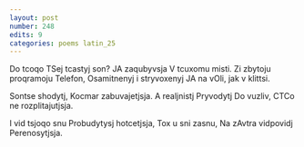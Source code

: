 ```yaml
---
layout: post
number: 248
edits: 9
categories: poems latin_25
---
```


Do tcoqo 
TSej tcastyj son?
JA zaqubyvsja
V tcuxomu misti.
Zi zbytoju proqramoju 
Telefon,
Osamitnenyj i stryvoxenyj
JA na vOli, jak v klittsi.

Sontse shodytj,
Kocmar zabuvajetjsja.
A realjnistj 
Pryvodytj
Do vuzliv,
CTCo ne rozplitajutjsja.

I vid tsjoqo snu
Probudytysj hotcetjsja,
Tox u sni zasnu,
Na zAvtra vidpovidj
Perenosytjsja.
